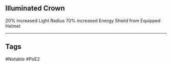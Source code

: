 ## Illuminated Crown
20% increased Light Radius
70% increased Energy Shield from Equipped Helmet

---
## Tags
#Notable
#PoE2
